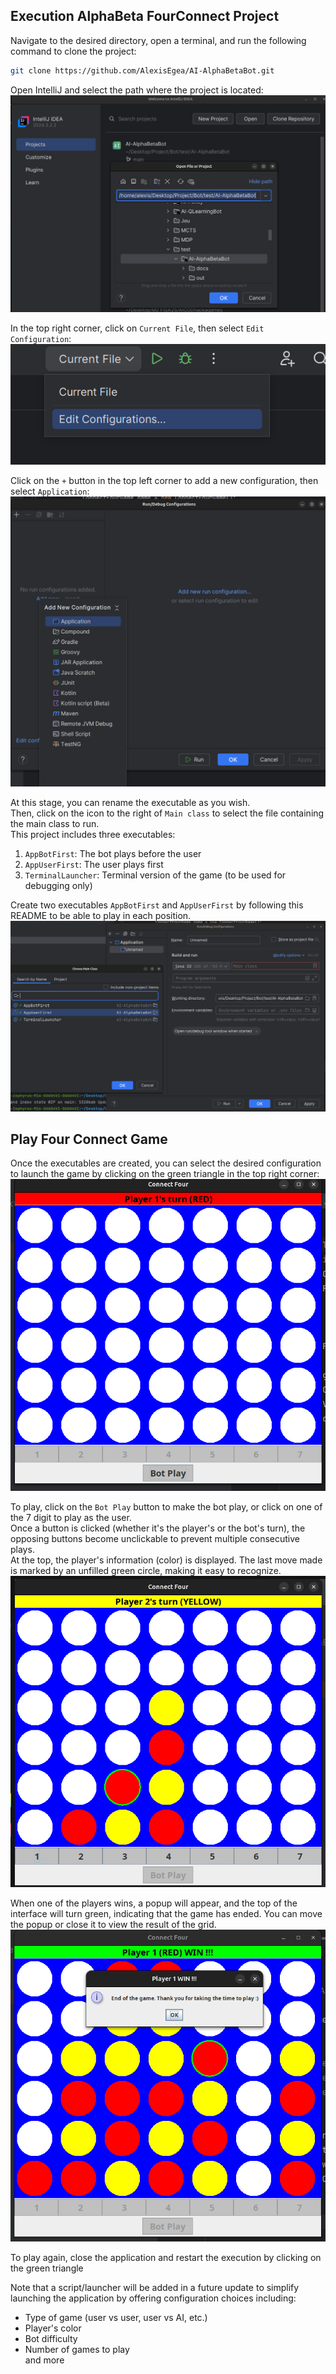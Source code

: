 ## Execution AlphaBeta FourConnect Project

Navigate to the desired directory, open a terminal, and run the following command to clone the project:
```bash
git clone https://github.com/AlexisEgea/AI-AlphaBetaBot.git
```

Open IntelliJ and select the path where the project is located:  
![](./img/1.%20open_project.png)

In the top right corner, click on `Current File`, then select `Edit Configuration`:  
![](./img/2.%20config.png)

Click on the `+` button in the top left corner to add a new configuration, then select `Application`:  
![](./img/3.%20select_config.png)

At this stage, you can rename the executable as you wish.  
Then, click on the icon to the right of `Main class` to select the file containing the main class to run.   
This project includes three executables:
1. `AppBotFirst`: The bot plays before the user
2. `AppUserFirst`: The user plays first
3. `TerminalLauncher`: Terminal version of the game (to be used for debugging only)  

Create two executables `AppBotFirst` and `AppUserFirst` by following this README to be able to play in each position.  
![](./img/4.%20edit_config.png)

## Play Four Connect Game

Once the executables are created, you can select the desired configuration to launch the game by clicking on the green 
triangle in the top right corner:   
![](./img/5.%20game_open.png)

To play, click on the `Bot Play` button to make the bot play, or click on one of the 7 digit to play as the user.  
Once a button is clicked (whether it's the player's or the bot's turn), the opposing buttons become unclickable to prevent multiple consecutive plays.  
At the top, the player's information (color) is displayed. The last move made is marked by an unfilled green circle, making it easy to recognize.  
![](./img/6.%20game_play.png)

When one of the players wins, a popup will appear, and the top of the interface will turn green, indicating that the game has ended. You can move the popup or close it to view the result of the grid.   
![](./img/7.%20game_win.png)

To play again, close the application and restart the execution by clicking on the green triangle

Note that a script/launcher will be added in a future update to simplify launching the application by offering configuration choices including:
- Type of game (user vs user, user vs AI, etc.)
- Player's color
- Bot difficulty
- Number of games to play    
and more